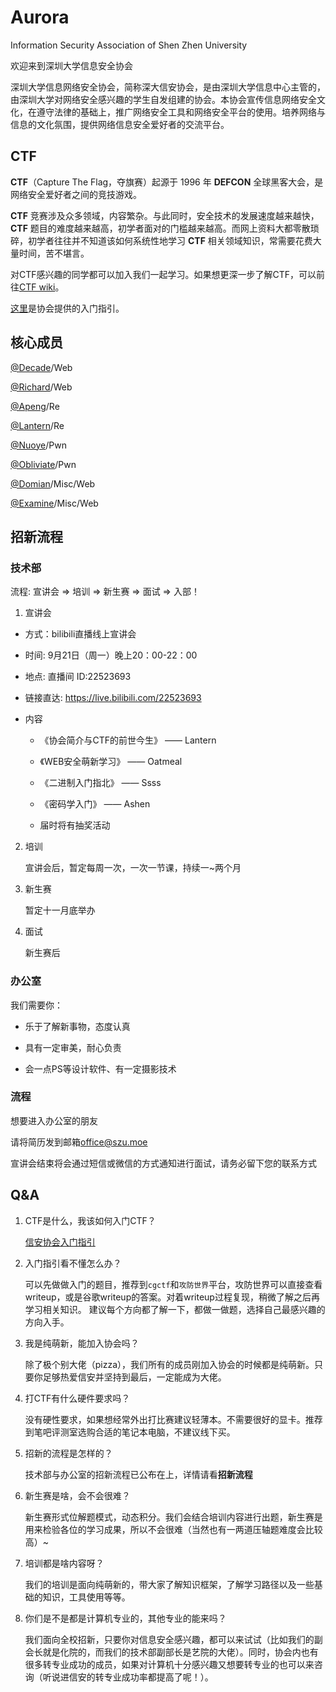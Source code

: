 # Aurora
 Information Security Association of Shen Zhen University

欢迎来到深圳大学信息安全协会

深圳大学信息网络安全协会，简称深大信安协会，是由深圳大学信息中心主管的，由深圳大学对网络安全感兴趣的学生自发组建的协会。本协会宣传信息网络安全文化，在遵守法律的基础上，推广网络安全工具和网络安全平台的使用。培养网络与信息的文化氛围，提供网络信息安全爱好者的交流平台。

## CTF

**CTF**（Capture The Flag，夺旗赛）起源于 1996 年 **DEFCON** 全球黑客大会，是网络安全爱好者之间的竞技游戏。

**CTF** 竞赛涉及众多领域，内容繁杂。与此同时，安全技术的发展速度越来越快，**CTF** 题目的难度越来越高，初学者面对的门槛越来越高。而网上资料大都零散琐碎，初学者往往并不知道该如何系统性地学习 **CTF** 相关领域知识，常需要花费大量时间，苦不堪言。

对CTF感兴趣的同学都可以加入我们一起学习。如果想更深一步了解CTF，可以前往[CTF wiki](https://ctf-wiki.github.io/ctf-wiki/)。

[这里](./Getting_started.md)是协会提供的入门指引。

## 核心成员

[@Decade](https://wulidecade.cn/)/Web

[@Richard](https://blog.domineto.top)/Web

[@Apeng](https://apeng.fun)/Re

[@Lantern](https://lantern.cool/)/Re

[@Nuoye](https://nuoye-blog.github.io/)/Pwn

[@Obliviate](https://cp32.github.io/)/Pwn

[@Domian](https://blog.52szu.tech/)/Misc/Web

[@Examine](https://examine2.top/)/Misc/Web

## 招新流程

### 技术部

流程: 宣讲会 => 培训 => 新生赛 => 面试 => 入部！

1. 宣讲会

  - 方式：bilibili直播线上宣讲会

  - 时间:  9月21日（周一）晚上20：00-22：00

  - 地点:  直播间 ID:22523693

  - 链接直达:  https://live.bilibili.com/22523693

  - 内容

    - 《协会简介与CTF的前世今生》 —— Lantern

    - 《WEB安全萌新学习》 —— Oatmeal

    - 《二进制入门指北》 —— Ssss

    - 《密码学入门》 —— Ashen
    - 届时将有抽奖活动

2. 培训

   宣讲会后，暂定每周一次，一次一节课，持续一~两个月

3. 新生赛

   暂定十一月底举办

4. 面试

   新生赛后

### 办公室

我们需要你：

- 乐于了解新事物，态度认真

- 具有一定审美，耐心负责

- 会一点PS等设计软件、有一定摄影技术

### 流程

  想要进入办公室的朋友

  请将简历发到邮箱<office@szu.moe>

  宣讲会结束将会通过短信或微信的方式通知进行面试，请务必留下您的联系方式

## Q&A

1. CTF是什么，我该如何入门CTF？

   [信安协会入门指引](./Getting_started.md)
   
2. 入门指引看不懂怎么办？

   可以先做做入门的题目，推荐到`cgctf`和`攻防世界`平台，攻防世界可以直接查看writeup，或是谷歌writeup的答案。对着writeup过程复现，稍微了解之后再学习相关知识。
   建议每个方向都了解一下，都做一做题，选择自己最感兴趣的方向入手。
   
3. 我是纯萌新，能加入协会吗？

   除了极个别大佬（pizza），我们所有的成员刚加入协会的时候都是纯萌新。只要你足够热爱信安并坚持到最后，一定能成为大佬。
   
4. 打CTF有什么硬件要求吗？

   没有硬性要求，如果想经常外出打比赛建议轻薄本。不需要很好的显卡。推荐到笔吧评测室选购合适的笔记本电脑，不建议线下买。
   
5. 招新的流程是怎样的？

   技术部与办公室的招新流程已公布在上，详情请看**招新流程**
   
6. 新生赛是啥，会不会很难？

   新生赛形式位解题模式，动态积分。我们会结合培训内容进行出题，新生赛是用来检验各位的学习成果，所以不会很难（当然也有一两道压轴题难度会比较高）~

7. 培训都是啥内容呀？   

   我们的培训是面向纯萌新的，带大家了解知识框架，了解学习路径以及一些基础的知识，工具使用等等。

8. 你们是不是都是计算机专业的，其他专业的能来吗？

   我们面向全校招新，只要你对信息安全感兴趣，都可以来试试（比如我们的副会长就是化院的，而我们的技术部副部长是艺院的大佬）。同时，协会内也有很多转专业成功的成员，如果对计算机十分感兴趣又想要转专业的也可以来咨询（听说进信安的转专业成功率都提高了呢！）。

   
